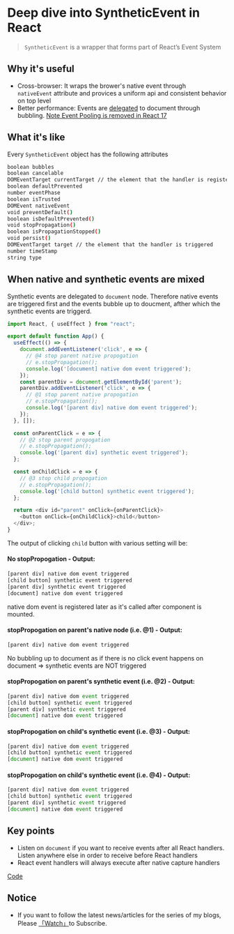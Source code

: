 # Deep dive into SyntheticEvent in React

> `SyntheticEvent` is a wrapper that forms part of React’s Event System

## Why it's useful

- Cross-browser: It wraps the brower's native event through `nativeEvent` attribute and provices a uniform api and consistent behavior on top level
- Better performance: Events are [delegated](https://developer.mozilla.org/en-US/docs/Learn/JavaScript/Building_blocks/Events) to document through bubbling. [Note Event Pooling is removed in React 17](https://reactjs.org/blog/2020/08/10/react-v17-rc.html#no-event-pooling)

## What it's like

Every `SyntheticEvent` object has the following attributes

```bash
boolean bubbles
boolean cancelable
DOMEventTarget currentTarget // the element that the handler is registered
boolean defaultPrevented
number eventPhase
boolean isTrusted
DOMEvent nativeEvent
void preventDefault()
boolean isDefaultPrevented()
void stopPropagation()
boolean isPropagationStopped()
void persist()
DOMEventTarget target // the element that the handler is triggered
number timeStamp
string type
```

## When native and synthetic events are mixed

Synthetic events are delegated to `document` node. Therefore native events are triggered first and the events bubble up to doucment, afther which the synthetic events are triggerd.

```javascript
import React, { useEffect } from "react";

export default function App() {
  useEffect(() => {
    document.addEventListener('click', e => {
      // @4 stop parent native propogation
      // e.stopPropagation();
      console.log('[document] native dom event triggered');
    });
    const parentDiv = document.getElementById('parent');
    parentDiv.addEventListener('click', e => {
      // @1 stop parent native propogation
      // e.stopPropagation();
      console.log('[parent div] native dom event triggered');
    });
  }, []);

  const onParentClick = e => {
    // @2 stop parent propogation
    // e.stopPropagation();
    console.log('[parent div] synthetic event triggered');
  };

  const onChildClick = e => {
    // @3 stop child propogation
    // e.stopPropagation();
    console.log('[child button] synthetic event triggered');
  };

  return <div id="parent" onClick={onParentClick}>
    <button onClick={onChildClick}>child</button>
  </div>;
}
```

The output of clicking `child` button with various setting will be:

#### No stopPropogation - Output: 

```bash
[parent div] native dom event triggered
[child button] synthetic event triggered
[parent div] synthetic event triggered
[document] native dom event triggered
```

native dom event is registered later as it's called after component is mounted.


#### stopPropogation on parent's native node (i.e. @1) - Output: 

```bash
[parent div] native dom event triggered
```
No bubbling up to document as if there is no click event happens on document => synthetic events are NOT triggered

#### stopPropogation on parent's synthetic event (i.e. @2) - Output: 
```javascript
[parent div] native dom event triggered
[child button] synthetic event triggered
[parent div] synthetic event triggered
[document] native dom event triggered
```

#### stopPropogation on child's synthetic event (i.e. @3) - Output: 
```javascript
[parent div] native dom event triggered
[child button] synthetic event triggered
[document] native dom event triggered
```

#### stopPropogation on child's synthetic event (i.e. @4) - Output: 

```javascript
[parent div] native dom event triggered
[child button] synthetic event triggered
[parent div] synthetic event triggered
[document] native dom event triggered
```

## Key points

- Listen on `document` if you want to receive events after all React handlers. Listen anywhere else in order to receive before React handlers
- React event handlers will always execute after native capture handlers


[Code](https://codesandbox.io/s/synthetic-event-ruv3f?file=/src/App.js)

## Notice

* If you want to follow the latest news/articles for the series of my blogs, Please [「Watch」](https://github.com/n0ruSh/blogs/)to Subscribe.
